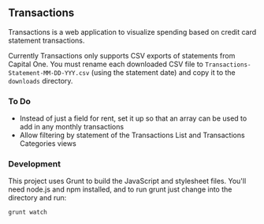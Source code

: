 ## Transactions

Transactions is a web application to visualize spending based on credit card statement transactions.

Currently Transactions only supports CSV exports of statements from Capital One. You must rename each downloaded CSV file to `Transactions-Statement-MM-DD-YYY.csv` (using the statement date) and copy it to the `downloads` directory.

### To Do

- Instead of just a field for rent, set it up so that an array can be used to add in any monthly transactions
- Allow filtering by statement of the Transactions List and Transactions Categories views

### Development

This project uses Grunt to build the JavaScript and stylesheet files. You'll need node.js and npm installed, and to run grunt just change into the directory and run:

    grunt watch